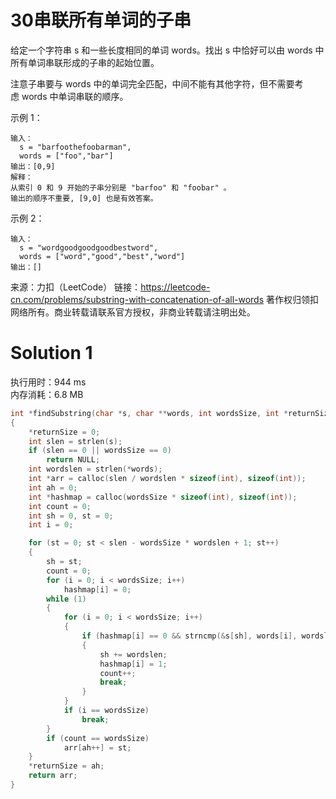 # 30串联所有单词的子串

给定一个字符串 s 和一些长度相同的单词 words。找出 s 中恰好可以由 words 中所有单词串联形成的子串的起始位置。

注意子串要与 words 中的单词完全匹配，中间不能有其他字符，但不需要考虑 words 中单词串联的顺序。

示例 1：
```
输入：
  s = "barfoothefoobarman",
  words = ["foo","bar"]
输出：[0,9]
解释：
从索引 0 和 9 开始的子串分别是 "barfoo" 和 "foobar" 。
输出的顺序不重要, [9,0] 也是有效答案。
```
示例 2：
```
输入：
  s = "wordgoodgoodgoodbestword",
  words = ["word","good","best","word"]
输出：[]
```
来源：力扣（LeetCode）
链接：https://leetcode-cn.com/problems/substring-with-concatenation-of-all-words
著作权归领扣网络所有。商业转载请联系官方授权，非商业转载请注明出处。


# Solution 1
执行用时：944 ms  
内存消耗：6.8 MB  
``` c
int *findSubstring(char *s, char **words, int wordsSize, int *returnSize)
{
    *returnSize = 0;
    int slen = strlen(s);
    if (slen == 0 || wordsSize == 0)
        return NULL;
    int wordslen = strlen(*words);
    int *arr = calloc(slen / wordslen * sizeof(int), sizeof(int));
    int ah = 0;
    int *hashmap = calloc(wordsSize * sizeof(int), sizeof(int));
    int count = 0;
    int sh = 0, st = 0;
    int i = 0;

    for (st = 0; st < slen - wordsSize * wordslen + 1; st++)
    {
        sh = st;
        count = 0;
        for (i = 0; i < wordsSize; i++)
            hashmap[i] = 0;
        while (1)
        {
            for (i = 0; i < wordsSize; i++)
            {
                if (hashmap[i] == 0 && strncmp(&s[sh], words[i], wordslen) == 0)
                {
                    sh += wordslen;
                    hashmap[i] = 1;
                    count++;
                    break;
                }
            }
            if (i == wordsSize)
                break;
        }
        if (count == wordsSize)
            arr[ah++] = st;
    }
    *returnSize = ah;
    return arr;
}
```